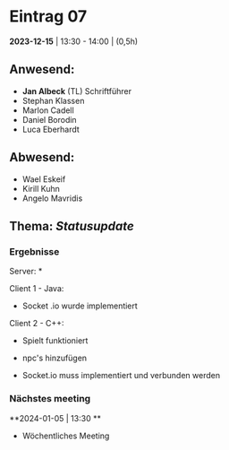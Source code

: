 # **Eintrag 07**
**2023-12-15** | 13:30 - 14:00 | (0,5h)

## **Anwesend**:

 * **Jan Albeck** (TL) Schriftführer
 * Stephan Klassen
 * Marlon Cadell
 * Daniel Borodin
 * Luca Eberhardt


## **Abwesend**:
 * Wael Eskeif
 * Kirill Kuhn
 * Angelo Mavridis

## **Thema**: *Statusupdate*

### Ergebnisse

Server:
* 


Client 1 - Java:
* Socket .io wurde implementiert

Client 2 - C++:
* Spielt funktioniert

* npc's hinzufügen
* Socket.io muss implementiert und verbunden werden

### Nächstes meeting

**2024-01-05 | 13:30 **
- Wöchentliches Meeting